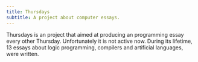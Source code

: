 ```yaml
---
title: Thursdays
subtitle: A project about computer essays.
---
```


Thursdays is an project that aimed at producing an programming essay
every other Thursday. Unfortunately it is not active now. During its
lifetime, 13 essays about logic programming, compilers and artificial
languages, were written.
